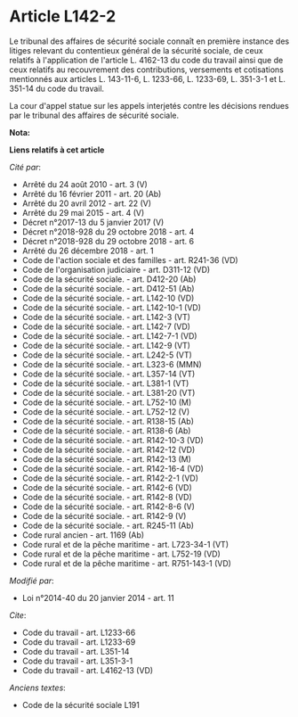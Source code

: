 # Article L142-2

Le tribunal des affaires de sécurité sociale connaît en première instance des litiges relevant du contentieux général de la
sécurité sociale, de ceux relatifs à l'application de l'article L. 4162-13 du code du travail ainsi que de ceux relatifs au
recouvrement des contributions, versements et cotisations mentionnés aux articles L. 143-11-6, L. 1233-66, L. 1233-69, L.
351-3-1 et L. 351-14 du code du travail. 

La cour d'appel statue sur les appels interjetés contre les décisions rendues par le tribunal des affaires de sécurité
sociale.

**Nota:**



**Liens relatifs à cet article**

_Cité par_:

  - Arrêté du 24 août 2010 - art. 3 (V)
  - Arrêté du 16 février 2011 - art. 20 (Ab)
  - Arrêté du 20 avril 2012 - art. 22 (V)
  - Arrêté du 29 mai 2015 - art. 4 (V)
  - Décret n°2017-13 du 5 janvier 2017 (V)
  - Décret n°2018-928 du 29 octobre 2018 - art. 4
  - Décret n°2018-928 du 29 octobre 2018 - art. 6
  - Arrêté du 26 décembre 2018 - art. 1
  - Code de l'action sociale et des familles - art. R241-36 (VD)
  - Code de l'organisation judiciaire - art. D311-12 (VD)
  - Code de la sécurité sociale. - art. D412-20 (Ab)
  - Code de la sécurité sociale. - art. D412-51 (Ab)
  - Code de la sécurité sociale. - art. L142-10 (VD)
  - Code de la sécurité sociale. - art. L142-10-1 (VD)
  - Code de la sécurité sociale. - art. L142-3 (VT)
  - Code de la sécurité sociale. - art. L142-7 (VD)
  - Code de la sécurité sociale. - art. L142-7-1 (VD)
  - Code de la sécurité sociale. - art. L142-9 (VT)
  - Code de la sécurité sociale. - art. L242-5 (VT)
  - Code de la sécurité sociale. - art. L323-6 (MMN)
  - Code de la sécurité sociale. - art. L357-14 (VT)
  - Code de la sécurité sociale. - art. L381-1 (VT)
  - Code de la sécurité sociale. - art. L381-20 (VT)
  - Code de la sécurité sociale. - art. L752-10 (M)
  - Code de la sécurité sociale. - art. L752-12 (V)
  - Code de la sécurité sociale. - art. R138-15 (Ab)
  - Code de la sécurité sociale. - art. R138-6 (Ab)
  - Code de la sécurité sociale. - art. R142-10-3 (VD)
  - Code de la sécurité sociale. - art. R142-12 (VD)
  - Code de la sécurité sociale. - art. R142-13 (M)
  - Code de la sécurité sociale. - art. R142-16-4 (VD)
  - Code de la sécurité sociale. - art. R142-2-1 (VD)
  - Code de la sécurité sociale. - art. R142-6 (VD)
  - Code de la sécurité sociale. - art. R142-8 (VD)
  - Code de la sécurité sociale. - art. R142-8-6 (V)
  - Code de la sécurité sociale. - art. R142-9 (V)
  - Code de la sécurité sociale. - art. R245-11 (Ab)
  - Code rural ancien - art. 1169 (Ab)
  - Code rural et de la pêche maritime - art. L723-34-1 (VT)
  - Code rural et de la pêche maritime - art. L752-19 (VD)
  - Code rural et de la pêche maritime - art. R751-143-1 (VD)

_Modifié par_:

  - Loi n°2014-40 du 20 janvier 2014 - art. 11

_Cite_:

  - Code du travail - art. L1233-66
  - Code du travail - art. L1233-69
  - Code du travail - art. L351-14
  - Code du travail - art. L351-3-1
  - Code du travail - art. L4162-13 (VD)

_Anciens textes_:

  - Code de la sécurité sociale L191
